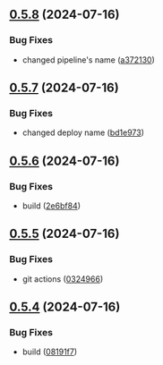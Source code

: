 ## [0.5.8](https://github.com/kub3dev/confeitaria/compare/0.5.7...0.5.8) (2024-07-16)


### Bug Fixes

* changed pipeline's name ([a372130](https://github.com/kub3dev/confeitaria/commit/a372130283b7d9e56f78b351fb3d91c45f9a2f56))



## [0.5.7](https://github.com/kub3dev/confeitaria/compare/0.5.6...0.5.7) (2024-07-16)


### Bug Fixes

* changed deploy name ([bd1e973](https://github.com/kub3dev/confeitaria/commit/bd1e97322cc2a0d15076401b77b49a9e4451b294))



## [0.5.6](https://github.com/kub3dev/confeitaria/compare/0.5.5...0.5.6) (2024-07-16)


### Bug Fixes

* build ([2e6bf84](https://github.com/kub3dev/confeitaria/commit/2e6bf84fbe69b29054c1825fb365bbc6913bfc47))



## [0.5.5](https://github.com/kub3dev/confeitaria/compare/0.5.4...0.5.5) (2024-07-16)


### Bug Fixes

* git actions ([0324966](https://github.com/kub3dev/confeitaria/commit/03249664648bf66488f83b04ce8f89de4552fbd3))



## [0.5.4](https://github.com/kub3dev/confeitaria/compare/0.5.3...0.5.4) (2024-07-16)


### Bug Fixes

* build ([08191f7](https://github.com/kub3dev/confeitaria/commit/08191f77a391e8c68d83c9ffa330b5f12a7f8e8d))



